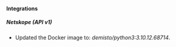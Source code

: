 
#### Integrations
##### Netskope (API v1)
- Updated the Docker image to: *demisto/python3:3.10.12.68714*.

